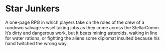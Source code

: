 # Star Junkers
A one-page RPG in which players take on the roles of the crew of a rundown salvage vessel taking jobs as they come across the StellarComm. It’s dirty and dangerous work, but it beats mining asteroids, waiting in line for water rations, or fighting the aliens some diplomat insulted because his hand twitched the wrong way.
